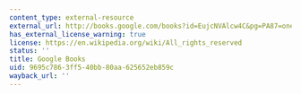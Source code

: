 ```yaml
---
content_type: external-resource
external_url: http://books.google.com/books?id=EujcNVAlcw4C&pg=PA87=onepage
has_external_license_warning: true
license: https://en.wikipedia.org/wiki/All_rights_reserved
status: ''
title: Google Books
uid: 9695c786-3ff5-40bb-80aa-625652eb859c
wayback_url: ''
---
```

